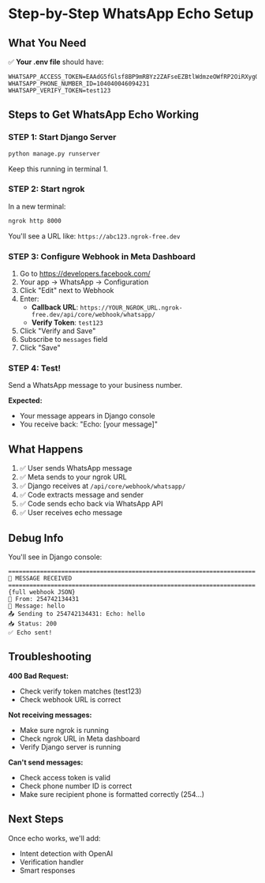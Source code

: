 # Step-by-Step WhatsApp Echo Setup

## What You Need

✅ **Your .env file** should have:
```env
WHATSAPP_ACCESS_TOKEN=EAAdG5fGlsf8BP9mRBYz2ZAFseEZBtlWdmzeOWfRP2OiRXygOZA1FZCim78uKXKepMuiFo1viQUOZCw4mZAmlXkby5XMElh0GlLjMNeHUBRZCdOj7N5x7G0mhQz6zxJpqFK9gq2mPfNJj4YnYQoeLkEywDgj5j9Cbu3XZBv9iEiZAkvLg1o3CjnI9R4pNTT2SDN6hHTTBToRZBpsr9a9uz6LkxClEOJmxGpvnUY2qJYX8MEMcT6KD04ZCMUeYZC2k6QZDZD
WHATSAPP_PHONE_NUMBER_ID=104040046094231
WHATSAPP_VERIFY_TOKEN=test123
```

## Steps to Get WhatsApp Echo Working

### STEP 1: Start Django Server
```bash
python manage.py runserver
```
Keep this running in terminal 1.

### STEP 2: Start ngrok
In a new terminal:
```bash
ngrok http 8000
```
You'll see a URL like: `https://abc123.ngrok-free.dev`

### STEP 3: Configure Webhook in Meta Dashboard
1. Go to https://developers.facebook.com/
2. Your app → WhatsApp → Configuration
3. Click "Edit" next to Webhook
4. Enter:
   - **Callback URL**: `https://YOUR_NGROK_URL.ngrok-free.dev/api/core/webhook/whatsapp/`
   - **Verify Token**: `test123`
5. Click "Verify and Save"
6. Subscribe to `messages` field
7. Click "Save"

### STEP 4: Test!
Send a WhatsApp message to your business number.

**Expected:**
- Your message appears in Django console
- You receive back: "Echo: [your message]"

## What Happens

1. ✅ User sends WhatsApp message
2. ✅ Meta sends to your ngrok URL
3. ✅ Django receives at `/api/core/webhook/whatsapp/`
4. ✅ Code extracts message and sender
5. ✅ Code sends echo back via WhatsApp API
6. ✅ User receives echo message

## Debug Info

You'll see in Django console:
```
======================================================================
🔔 MESSAGE RECEIVED
======================================================================
{full webhook JSON}
📨 From: 254742134431
📨 Message: hello
📤 Sending to 254742134431: Echo: hello
📥 Status: 200
✅ Echo sent!
```

## Troubleshooting

**400 Bad Request:**
- Check verify token matches (test123)
- Check webhook URL is correct

**Not receiving messages:**
- Make sure ngrok is running
- Check ngrok URL in Meta dashboard
- Verify Django server is running

**Can't send messages:**
- Check access token is valid
- Check phone number ID is correct
- Make sure recipient phone is formatted correctly (254...)

## Next Steps

Once echo works, we'll add:
- Intent detection with OpenAI
- Verification handler
- Smart responses



